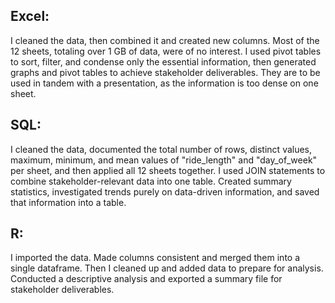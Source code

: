 ## Excel: 
I cleaned the data, then combined it and created new columns. Most of the 12 sheets, totaling over 1 GB of data, were of no interest. I used pivot tables to sort, filter, and condense only the essential information, then generated graphs and pivot tables to achieve stakeholder deliverables. They are to be used in tandem with a presentation, as the information is too dense on one sheet.

## SQL: 
I cleaned the data, documented the total number of rows, distinct values, maximum, minimum, and mean values of "ride_length" and "day_of_week" per sheet, and then applied all 12 sheets together. I used JOIN statements to combine stakeholder-relevant data into one table. Created summary statistics, investigated trends purely on data-driven information, and saved that information into a table.

## R:
I imported the data. Made columns consistent and merged them into a single dataframe. Then I cleaned up and added data to prepare for analysis. Conducted a descriptive analysis and exported a summary file for stakeholder deliverables.

